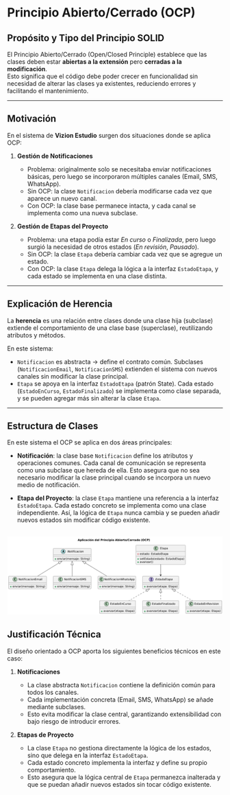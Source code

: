# Principio Abierto/Cerrado (OCP)

## Propósito y Tipo del Principio SOLID
El Principio Abierto/Cerrado (Open/Closed Principle) establece que las clases deben estar **abiertas a la extensión** pero **cerradas a la modificación**.  
Esto significa que el código debe poder crecer en funcionalidad sin necesidad de alterar las clases ya existentes, reduciendo errores y facilitando el mantenimiento.

---

## Motivación
En el sistema de **Vizion Estudio** surgen dos situaciones donde se aplica OCP:

1. **Gestión de Notificaciones**  
   - Problema: originalmente solo se necesitaba enviar notificaciones básicas, pero luego se incorporaron múltiples canales (Email, SMS, WhatsApp).  
   - Sin OCP: la clase `Notificacion` debería modificarse cada vez que aparece un nuevo canal.  
   - Con OCP: la clase base permanece intacta, y cada canal se implementa como una nueva subclase.  

2. **Gestión de Etapas del Proyecto**  
   - Problema: una etapa podía estar *En curso* o *Finalizada*, pero luego surgió la necesidad de otros estados (*En revisión*, *Pausado*).  
   - Sin OCP: la clase `Etapa` debería cambiar cada vez que se agregue un estado.  
   - Con OCP: la clase `Etapa` delega la lógica a la interfaz `EstadoEtapa`, y cada estado se implementa en una clase distinta.

---

## Explicación de Herencia
La **herencia** es una relación entre clases donde una clase hija (subclase) extiende el comportamiento de una clase base (superclase), reutilizando atributos y métodos.  

En este sistema:  
- `Notificacion` es abstracta → define el contrato común. Subclases (`NotificacionEmail`, `NotificacionSMS`) extienden el sistema con nuevos canales sin modificar la clase principal.  
- `Etapa` se apoya en la interfaz `EstadoEtapa` (patrón State). Cada estado (`EstadoEnCurso`, `EstadoFinalizado`) se implementa como clase separada, y se pueden agregar más sin alterar la clase `Etapa`.

---

## Estructura de Clases
En este sistema el OCP se aplica en dos áreas principales:  

- **Notificación**: la clase base `Notificacion` define los atributos y operaciones comunes. Cada canal de comunicación se representa como una subclase que hereda de ella. Esto asegura que no sea necesario modificar la clase principal cuando se incorpora un nuevo medio de notificación.  

- **Etapa del Proyecto**: la clase `Etapa` mantiene una referencia a la interfaz `EstadoEtapa`. Cada estado concreto se implementa como una clase independiente. Así, la lógica de `Etapa` nunca cambia y se pueden añadir nuevos estados sin modificar código existente.

![OCP](../../diagramas/01-diagrama-clases/01-solid-02-ocp.png)
---

## Justificación Técnica
El diseño orientado a OCP aporta los siguientes beneficios técnicos en este caso:

1. **Notificaciones**  
   - La clase abstracta `Notificacion` contiene la definición común para todos los canales.  
   - Cada implementación concreta (Email, SMS, WhatsApp) se añade mediante subclases.  
   - Esto evita modificar la clase central, garantizando extensibilidad con bajo riesgo de introducir errores.  

2. **Etapas de Proyecto**  
   - La clase `Etapa` no gestiona directamente la lógica de los estados, sino que delega en la interfaz `EstadoEtapa`.  
   - Cada estado concreto implementa la interfaz y define su propio comportamiento.  
   - Esto asegura que la lógica central de `Etapa` permanezca inalterada y que se puedan añadir nuevos estados sin tocar código existente.  